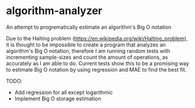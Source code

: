 # algorithm-analyzer

An attempt to progrematically estimate an algorithm's Big O notation

Due to the Halting problem (https://en.wikipedia.org/wiki/Halting_problem), it is thought to be impossible to create a program that analyzes an algorithm's Big O notation, therefore I am running random tests with incrementing sample-sizes and count the amount of operations, as accurately as I am able to do. Current tests show this to be a promising way to estimate Big O notation by using regression and MAE to find the best fit.

TODO:
- Add regression for all except logarithmic
- Implement Big O storage estimation